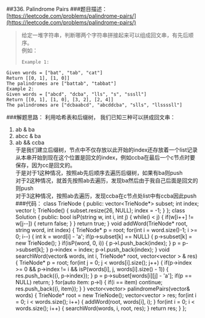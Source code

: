 ##336. Palindrome Pairs
###题目描述：[https://leetcode.com/problems/palindrome-pairs/](https://leetcode.com/problems/palindrome-pairs/)
> 给定一堆字符串，判断哪两个字符串拼接起来可以组成回文串，有先后顺序。    
> 例如：
> 
>     Example 1:
	Given words = ["bat", "tab", "cat"]
	Return [[0, 1], [1, 0]]
	The palindromes are ["battab", "tabbat"]
	Example 2:
	Given words = ["abcd", "dcba", "lls", "s", "sssll"]
	Return [[0, 1], [1, 0], [3, 2], [2, 4]]
	The palindromes are ["dcbaabcd", "abcddcba", "slls", "llssssll"]
	
###解题思路：
利用哈希表和后缀树，
我们已知三种可以拼成回文串：    
1. ab & ba    
2. abcc & ba    
3. ab && ccba    
于是我们建立后缀树，节点中不仅存放以此开始的index还存放着一个list记录从本串开始到现在这个位置是回文的index，例如ccba在最后一个c节点时要保存，因为cc是回文的。    
于是对于1这种情况，按照ab先后顺序去遍历后缀树，如果有ba则push    
对于2这种情况，就首先按照ab去遍历，发现ba然后由于我自己后面是回文的则push    
对于3这种情况，按照ab去遍历，发现ccba在c节点处list中有ccba因此push
###代码：
	class TrieNode {
	public:
	    vector<TrieNode*> subset;
	    int index;
	    vector<int> l;
	    TrieNode() {
	        subset.resize(26, NULL);
	        index = -1;
	    }
	};
	class Solution {
	public:
	    bool isP(string w, int i, int j) {
	        while(i < j) {
	            if(w[i++] != w[j--]) {
	                return false;
	            }
	        }
	        return true;
	    }
	    void addWord(TrieNode* root, string word, int index) {
	        TrieNode* p = root;
	        for(int i = word.size()-1; i >= 0; i--) {
	            int k = word[i] - 'a';
	            if(p->subset[k] == NULL) {
	                p->subset[k] = new TrieNode();
	            }
	            if(isP(word, 0, i)) {
	                p->l.push_back(index);
	            }
	            p = p->subset[k];
	        }
	        p->index = index;
	        p->l.push_back(index);
	    }
	    void searchWord(vector<string>& words, int i, TrieNode* root, vector<vector<int> > & res) {
	        TrieNode* p = root;
	        for(int j = 0; j < words[i].size(); j++) {
	            if(p->index >= 0 && p->index != i && isP(words[i], j, words[i].size() - 1)) {
	                res.push_back({i, p->index});
	            }
	            p = p->subset[words[i][j] - 'a'];
	            if(p == NULL) return;
	        }
	        for(auto item: p->l) {
	            if(i == item) continue;
	            res.push_back({i, item});
	        }
	    }
	    vector<vector<int>> palindromePairs(vector<string>& words) {
	        TrieNode* root = new TrieNode();
	        vector<vector<int> > res;
	        for(int i = 0; i < words.size(); i++) {
	            addWord(root, words[i], i);
	        }
	        for(int i = 0; i < words.size(); i++) {
	            searchWord(words, i, root, res);
	        }
	        return res;
	    }
	};